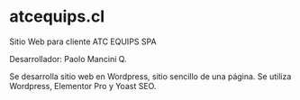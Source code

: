 # atcequips.cl
Sitio Web para cliente ATC EQUIPS SPA

Desarrollador: Paolo Mancini Q.

Se desarrolla sitio web en Wordpress, sitio sencillo de una página.
Se utiliza Wordpress, Elementor Pro y Yoast SEO.
